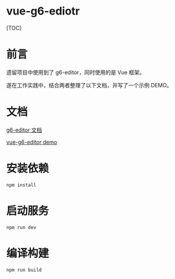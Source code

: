 # vue-g6-ediotr

[TOC]

# 前言

遗留项目中使用到了 g6-editor，同时使用的是 Vue 框架。

遂在工作实践中，结合两者整理了以下文档，并写了一个示例 DEMO。

# 文档

[g6-editor 文档](./doc/v1/g6-editor.md)

[vue-g6-editor demo](https://blueju.github.io/vue-g6-editor/dist/index.html)

# 安装依赖

```
npm install
```

# 启动服务

```
npm run dev
```

# 编译构建

```
npm run build
```

